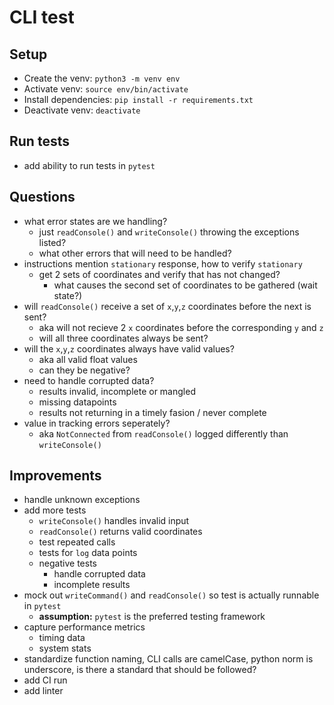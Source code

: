 # CLI test
## Setup
* Create the venv: `python3 -m venv env`
* Activate venv: `source env/bin/activate`
* Install dependencies: `pip install -r requirements.txt` 
* Deactivate venv: `deactivate`

## Run tests
* add ability to run tests in `pytest`

## Questions
* what error states are we handling?
    * just `readConsole()` and `writeConsole()` throwing the exceptions listed?
    * what other errors that will need to be handled?
* instructions mention `stationary` response, how to verify `stationary`
    * get 2 sets of coordinates and verify that has not changed?
        * what causes the second set of coordinates to be gathered (wait state?)
* will `readConsole()` receive a set of `x`,`y`,`z` coordinates before the next is sent?
    * aka will not recieve 2 `x` coordinates before the corresponding `y` and `z`
    * will all three coordinates always be sent?
* will the `x`,`y`,`z` coordinates always have valid values?
    * aka all valid float values
    * can they be negative?
* need to handle corrupted data?
    * results invalid, incomplete or mangled
    * missing datapoints
    * results not returning in a timely fasion / never complete
* value in tracking errors seperately?
    * aka `NotConnected` from `readConsole()` logged differently than `writeConsole()`

## Improvements
* handle unknown exceptions
* add more tests
    * `writeConsole()` handles invalid input 
    * `readConsole()` returns valid coordinates
    * test repeated calls
    * tests for `log` data points
    * negative tests
        * handle corrupted data
        * incomplete results
* mock out `writeCommand()` and `readConsole()` so test is actually runnable in `pytest`
    * __assumption:__ `pytest` is the preferred testing framework
* capture performance metrics
    * timing data
    * system stats
* standardize function naming, CLI calls are camelCase, python norm is underscore, is there a standard that should be followed?
* add CI run
* add linter


